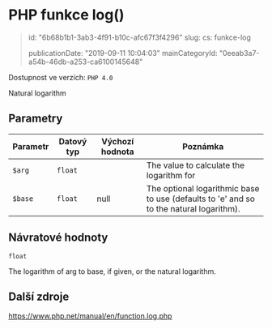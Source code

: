 PHP funkce log()
================

> id: "6b68b1b1-3ab3-4f91-b10c-afc67f3f4296"
> slug:
> 	cs: funkce-log
>
> publicationDate: "2019-09-11 10:04:03"
> mainCategoryId: "0eeab3a7-a54b-46db-a253-ca6100145648"

Dostupnost ve verzích: `PHP 4.0`

Natural logarithm


Parametry
--------------

| Parametr | Datový typ | Výchozí hodnota | Poznámka |
|-----|-----|-----|-----|
| `$arg` | `float` |  | The value to calculate the logarithm for |
| `$base` | `float` | null | The optional logarithmic base to use (defaults to 'e' and so to the natural logarithm). |


Návratové hodnoty
----------------

`float`

The logarithm of arg to
base, if given, or the
natural logarithm.

Další zdroje
------------

https://www.php.net/manual/en/function.log.php
